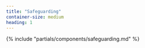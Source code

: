 ```yaml
---
title: "Safeguarding"
container-size: medium
heading: 1
---
```


{% include "partials/components/safeguarding.md" %}